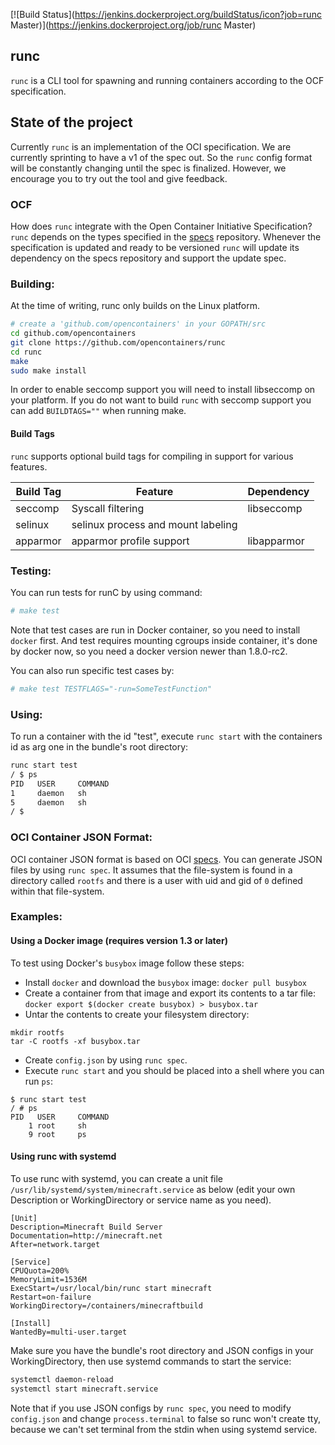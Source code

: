 [![Build Status](https://jenkins.dockerproject.org/buildStatus/icon?job=runc Master)](https://jenkins.dockerproject.org/job/runc Master)

## runc

`runc` is a CLI tool for spawning and running containers according to the OCF specification.

## State of the project

Currently `runc` is an implementation of the OCI specification.  We are currently sprinting
to have a v1 of the spec out. So the `runc` config format will be constantly changing until
the spec is finalized. However, we encourage you to try out the tool and give feedback.

### OCF

How does `runc` integrate with the Open Container Initiative Specification?
`runc` depends on the types specified in the
[specs](https://github.com/opencontainers/runtime-spec) repository. Whenever the
specification is updated and ready to be versioned `runc` will update its dependency
on the specs repository and support the update spec.

### Building:

At the time of writing, runc only builds on the Linux platform.

```bash
# create a 'github.com/opencontainers' in your GOPATH/src
cd github.com/opencontainers
git clone https://github.com/opencontainers/runc
cd runc
make
sudo make install
```

In order to enable seccomp support you will need to install libseccomp on your platform.
If you do not want to build `runc` with seccomp support you can add `BUILDTAGS=""` when running make.

#### Build Tags

`runc` supports optional build tags for compiling in support for various features.


| Build Tag | Feature                            | Dependency  |
|-----------|------------------------------------|-------------|
| seccomp   | Syscall filtering                  | libseccomp  |
| selinux   | selinux process and mount labeling | <none>      |
| apparmor  | apparmor profile support           | libapparmor |

### Testing:

You can run tests for runC by using command:

```bash
# make test
```

Note that test cases are run in Docker container, so you need to install
`docker` first. And test requires mounting cgroups inside container, it's
done by docker now, so you need a docker version newer than 1.8.0-rc2.

You can also run specific test cases by:

```bash
# make test TESTFLAGS="-run=SomeTestFunction"
```

### Using:

To run a container with the id "test", execute `runc start` with the containers id as arg one 
in the bundle's root directory:

```bash
runc start test
/ $ ps
PID   USER     COMMAND
1     daemon   sh
5     daemon   sh
/ $
```

### OCI Container JSON Format:

OCI container JSON format is based on OCI [specs](https://github.com/opencontainers/runtime-spec).
You can generate JSON files by using `runc spec`.
It assumes that the file-system is found in a directory called
`rootfs` and there is a user with uid and gid of `0` defined within that file-system.

### Examples:

#### Using a Docker image (requires version 1.3 or later)

To test using Docker's `busybox` image follow these steps:
* Install `docker` and download the `busybox` image: `docker pull busybox`
* Create a container from that image and export its contents to a tar file:
`docker export $(docker create busybox) > busybox.tar`
* Untar the contents to create your filesystem directory:
```
mkdir rootfs
tar -C rootfs -xf busybox.tar
```
* Create `config.json` by using `runc spec`.
* Execute `runc start` and you should be placed into a shell where you can run `ps`:
```
$ runc start test
/ # ps
PID   USER     COMMAND
    1 root     sh
    9 root     ps
```

#### Using runc with systemd

To use runc with systemd, you can create a unit file
`/usr/lib/systemd/system/minecraft.service` as below (edit your
own Description or WorkingDirectory or service name as you need).

```service
[Unit]
Description=Minecraft Build Server
Documentation=http://minecraft.net
After=network.target

[Service]
CPUQuota=200%
MemoryLimit=1536M
ExecStart=/usr/local/bin/runc start minecraft
Restart=on-failure
WorkingDirectory=/containers/minecraftbuild

[Install]
WantedBy=multi-user.target
```

Make sure you have the bundle's root directory and JSON configs in
your WorkingDirectory, then use systemd commands to start the service:

```bash
systemctl daemon-reload
systemctl start minecraft.service
```

Note that if you use JSON configs by `runc spec`, you need to modify
`config.json` and change `process.terminal` to false so runc won't
create tty, because we can't set terminal from the stdin when using
systemd service.
